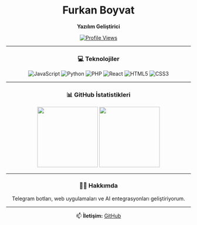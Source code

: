 <!-- Minimal & Profesyonel GitHub Profili - Furkan Boyvat -->

<div align="center">

# Furkan Boyvat

**Yazılım Geliştirici**

[![Profile Views](https://komarev.com/ghpvc/?username=FurkanBoyvat&color=0E75B6&style=flat-square)](https://github.com/FurkanBoyvat)

---

### 💻 Teknolojiler

![JavaScript](https://img.shields.io/badge/-JavaScript-F7DF1E?style=flat-square&logo=javascript&logoColor=black)
![Python](https://img.shields.io/badge/-Python-3776AB?style=flat-square&logo=python&logoColor=white)
![PHP](https://img.shields.io/badge/-PHP-777BB4?style=flat-square&logo=php&logoColor=white)
![React](https://img.shields.io/badge/-React-61DAFB?style=flat-square&logo=react&logoColor=black)
![HTML5](https://img.shields.io/badge/-HTML5-E34F26?style=flat-square&logo=html5&logoColor=white)
![CSS3](https://img.shields.io/badge/-CSS3-1572B6?style=flat-square&logo=css3&logoColor=white)

---

### 📊 GitHub İstatistikleri

<img src="https://github-readme-stats.vercel.app/api?username=FurkanBoyvat&show_icons=true&theme=dark&hide_border=true&bg_color=0d1117&title_color=58a6ff&icon_color=58a6ff&text_color=c9d1d9" height="165px" />
<img src="https://github-readme-stats.vercel.app/api/top-langs/?username=FurkanBoyvat&layout=compact&theme=dark&hide_border=true&bg_color=0d1117&title_color=58a6ff&text_color=c9d1d9" height="165px" />

---

### 👨‍💻 Hakkımda

Telegram botları, web uygulamaları ve AI entegrasyonları geliştiriyorum.

---

📫 **İletişim:** [GitHub](https://github.com/FurkanBoyvat)

</div>
